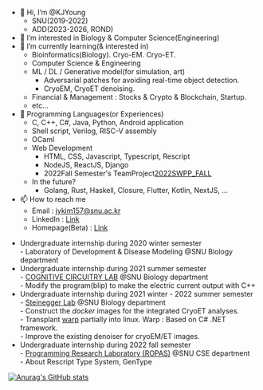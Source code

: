 - 👋 Hi, I’m @KJYoung
    * SNU(2019-2022)
    * ADD(2023-2026, ROND)
- 👀 I’m interested in Biology & Computer Science(Engineering)
- 🌱 I’m currently learning(& interested in)   
    * Bioinformatics(Biology). Cryo-EM. Cryo-ET.   
    * Computer Science & Engineering   
    * ML / DL / Generative model(for simulation, art)   
      * Adversarial patches for avoiding real-time object detection.   
      * CryoEM, CryoET denoising.   
    * Financial & Management : Stocks & Crypto & Blockchain, Startup.   
    * etc...   
- 🔮 Programming Languages(or Experiences)
    * C, C++, C#, Java, Python, Android application   
    * Shell script, Verilog, RISC-V assembly   
    * OCaml   
    * Web Development   
      * HTML, CSS, Javascript, Typescript, Rescript   
      * NodeJS, ReactJS, Django   
      * 2022Fall Semester's TeamProject[2022SWPP_FALL](https://github.com/swsnu/swppfall2022-team4/)
    * In the future?
         - Golang, Rust, Haskell, Closure, Flutter, Kotlin, NextJS, ...   
- 📫 How to reach me   
    * Email : jykim157@snu.ac.kr
    * LinkedIn : [Link](https://www.linkedin.com/in/%EA%B9%80%EC%A4%80%EC%98%81-%ED%95%99%EC%83%9D-%EC%83%9D%EB%AA%85%EA%B3%BC%ED%95%99%EB%B6%80-551369256/)
    * Homepage(Beta) : [Link](https://kjyoung.github.io/Homepage/)

* Undergraduate internship during 2020 winter semester    
      - Laboratory of Development & Disease Modeling   @SNU Biology department   
* Undergraduate internship during 2021 summer semester   
      - [COGNITIVE CIRCUITRY LAB](https://cocila.net/) @SNU Biology department   
      - Modify the program(blip) to make the electric current output with C++   
* Undergraduate internship during 2021 winter - 2022 summer semester   
      - [Steinegger Lab](https://steineggerlab.com/)   @SNU Biology department   
      - Construct the *docker* images for the integrated CryoET analyses.   
      - Transplant [warp](http://www.warpem.com/warp/) partially into linux. Warp : Based on C# .NET framework.   
      - Improve the existing denoiser for cryoEM/ET images.   
* Undergraduate internship during 2022 fall semester   
      - [Programming Research Laboratory (ROPAS)](http://ropas.snu.ac.kr/) @SNU CSE department   
      - About Rescript Type System, GenType

[![Anurag's GitHub stats](https://github-readme-stats.vercel.app/api?username=KJYoung)](https://github.com/KJYoung)
<!---
KJYoung/KJYoung is a ✨ special ✨ repository because its `README.md` (this file) appears on your GitHub profile.
You can click the Preview link to take a look at your changes.
--->
